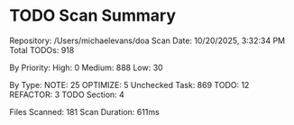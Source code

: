 TODO Scan Summary
=================
Repository: /Users/michaelevans/doa
Scan Date: 10/20/2025, 3:32:34 PM
Total TODOs: 918

By Priority:
  High: 0
  Medium: 888
  Low: 30

By Type:
  NOTE: 25
  OPTIMIZE: 5
  Unchecked Task: 869
  TODO: 12
  REFACTOR: 3
  TODO Section: 4

Files Scanned: 181
Scan Duration: 611ms
